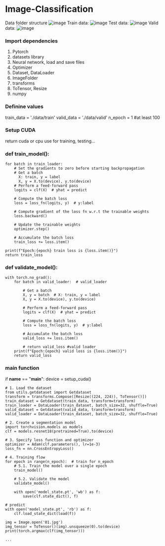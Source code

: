 # Image-Classification
Data folder structure
![image](https://github.com/thinhdoanvu/Image-Classification/assets/22977443/b8e40b28-a20a-4211-bc85-9ff821965842)
Train data:
![image](https://github.com/thinhdoanvu/Image-Classification/assets/22977443/848e6099-982f-406b-8de8-7d943799a1cb)
Test data:
![image](https://github.com/thinhdoanvu/Image-Classification/assets/22977443/fbb719e7-70dc-493d-8c5e-c282a85a6a50)
Valid data:
![image](https://github.com/thinhdoanvu/Image-Classification/assets/22977443/fa277613-29b8-461b-9b84-412d3cb19db9)

### Import dependencies
1. Pytorch
2. datasets library
3. Neural network, load and save files
4. Optimizer
5. Dataset, DataLoader
6. ImageFolder
7. transforms
8. ToTensor, Resize
9. numpy

### Definine values
train_data = './data/train'
valid_data = './data/valid'
n_epoch = 1  #at least 100

### Setup CUDA
return cuda or cpu use for training, testing...

### def train_model():
    for batch in train_loader:
        # Set the gradients to zero before starting backpropagation
        # Get a batch
          X: train, y = label
          X, y = X.to(device), y.to(device)
        # Perform a feed-forward pass
        logits = clf(X)  # yhat = predict

        # Compute the batch loss
        loss = loss_fn(logits, y)  # y:label

        # Compute gradient of the loss fn w.r.t the trainable weights
        loss.backward()

        # Update the trainable weights
        optimizer.step()

        # Accumulate the batch loss
        train_loss += loss.item()

    print(f"Epoch:{epoch} train loss is {loss.item()}")
    return train_loss


### def validate_model():
    with torch.no_grad():
        for batch in valid_loader:  # valid_loader

            # Get a batch
            X, y = batch  # X: train, y = label
            X, y = X.to(device), y.to(device)

            # Perform a feed-forward pass
            logits = clf(X)  # yhat = predict

            # Compute the batch loss
            loss = loss_fn(logits, y)  # y:label

            # Accumulate the batch loss
            valid_loss += loss.item()

            # return valid_loss #valid loader
        print(f"Epoch:{epoch} valid loss is {loss.item()}")
        return valid_loss

### main function
if __name__ == "__main__":
    device = setup_cuda()

    # 1. Load the dataset
    from utils.getdataset import Getdataset
    transform = transforms.Compose([Resize((224, 224)), ToTensor()])
    train_dataset = Getdataset(train_data, transform=transform)
    train_loader = DataLoader(train_dataset, batch_size=32, shuffle=True)
    valid_dataset = Getdataset(valid_data, transform=transform)
    valid_loader = DataLoader(train_dataset, batch_size=32, shuffle=True)

    # 2. Create a segmentation model
    import torchvision.models as models
    clf = models.resnet18(pretrained=True).to(device)

    # 3. Specify loss function and optimizer
    optimizer = Adam(clf.parameters(), lr=1e-3)
    loss_fn = nn.CrossEntropyLoss()

    # 4. Training flow
    for epoch in range(n_epoch):  # train for n_epoch
        # 5.1. Train the model over a single epoch
        train_model()

        # 5.2. Validate the model
        validate_model()

        with open('model_state.pt', 'wb') as f:
            save(clf.state_dict(), f)

    # predict
    with open('model_state.pt', 'rb') as f:
        clf.load_state_dict(load(f))

    img = Image.open('01.jpg')
    img_tensor = ToTensor()(img).unsqueeze(0).to(device)
    print(torch.argmax(clf(img_tensor)))
    
    ...
